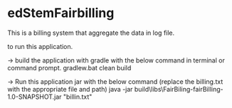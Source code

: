 # edStemFairbilling

This is a billing system that aggregate the data in log file.

to run this application.

  -> build the application with gradle with the below command in terminal or command prompt. 
             gradlew.bat clean build
             
  -> Run this application jar with the below command (replace the billing.txt with the appropriate file and path)
             java -jar build\libs\FairBiling-fairBilling-1.0-SNAPSHOT.jar "billin.txt"
      
